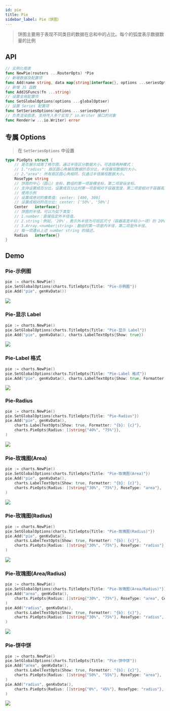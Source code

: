 ```yaml
---
id: pie
title: Pie
sidebar_label: Pie（饼图）
---
```


> 饼图主要用于表现不同类目的数据在总和中的占比。每个的弧度表示数据数量的比例

## API
```go
// 实例化图表
func NewPie(routers ...RouterOpts) *Pie
// 新增数据及配置项
func Add(name string, data map[string]interface{}, options ...seriesOptser) *Pie
// 新增 JS 函数
func AddJSFuncs(fn ...string)
// 设置全局配置项
func SetGlobalOptions(options ...globalOptser)
// 设置 Series 配置项
func SetSeriesOptions(options ...seriesOptser)
// 负责渲染图表，支持传入多个实现了 io.Writer 接口的对象
func Render(w ...io.Writer) error
```

## 专属 Options
> 在 `SetSeriesOptions` 中设置
```go
type PieOpts struct {
    // 是否展示成南丁格尔图，通过半径区分数据大小。可选择两种模式：
    // 1."radius": 扇区圆心角展现数据的百分比，半径展现数据的大小。
    // 2."area": 所有扇区圆心角相同，仅通过半径展现数据大小。
    RoseType string
    // 饼图的中心（圆心）坐标，数组的第一项是横坐标，第二项是纵坐标。
    // 支持设置成百分比，设置成百分比时第一项是相对于容器宽度，第二项是相对于容器高度
    // 使用示例
    // 设置成绝对的像素值: center: [400, 300]
    // 设置成相对的百分比: center: ['50%', '50%']
    Center   interface{}
    // 饼图的半径。可以为如下类型：
    // 1.number：直接指定外半径值。
    // 2.string：例如，'20%'，表示外半径为可视区尺寸（容器高宽中较小一项）的 20% 长度。
    // 3.Array.<number|string>：数组的第一项是内半径，第二项是外半径。
    // 每一项遵从上述 number string 的描述。
    Radius   interface{}
}
```

## Demo

### Pie-示例图
```go
pie := charts.NewPie()
pie.SetGlobalOptions(charts.TitleOpts{Title: "Pie-示例图"})
pie.Add("pie", genKvData())
```
![](https://user-images.githubusercontent.com/19553554/52348202-bb596080-2a5e-11e9-84a7-60732be0743a.gif)


### Pie-显示 Label
```go
pie := charts.NewPie()
pie.SetGlobalOptions(charts.TitleOpts{Title: "Pie-显示 Label"})
pie.Add("pie", genKvData(), charts.LabelTextOpts{Show: true})
```
![](https://user-images.githubusercontent.com/19553554/52348226-c9a77c80-2a5e-11e9-8760-30d4b397b571.png)


### Pie-Label 格式
```go
pie := charts.NewPie()
pie.SetGlobalOptions(charts.TitleOpts{Title: "Pie-Label 格式"})
pie.Add("pie", genKvData(), charts.LabelTextOpts{Show: true, Formatter: "{b}: {c}"})
```
![](https://user-images.githubusercontent.com/19553554/52348239-d4faa800-2a5e-11e9-8640-487e6e7494fc.png)


### Pie-Radius
```go
pie := charts.NewPie()
pie.SetGlobalOptions(charts.TitleOpts{Title: "Pie-Radius"})
pie.Add("pie", genKvData(),
    charts.LabelTextOpts{Show: true, Formatter: "{b}: {c}"},
    charts.PieOpts{Radius: []string{"40%", "75%"}},
)
```
![](https://user-images.githubusercontent.com/19553554/52348239-d4faa800-2a5e-11e9-8640-487e6e7494fc.png)


### Pie-玫瑰图(Area)
```go
pie := charts.NewPie()
pie.SetGlobalOptions(charts.TitleOpts{Title: "Pie-玫瑰图(Area)"})
pie.Add("pie", genKvData(),
    charts.LabelTextOpts{Show: true, Formatter: "{b}: {c}"},
    charts.PieOpts{Radius: []string{"30%", "75%"}, RoseType: "area"},
)
```
![](https://user-images.githubusercontent.com/19553554/52348273-ee035900-2a5e-11e9-81e5-38852b06ff28.png)


### Pie-玫瑰图(Radius)
```go
pie := charts.NewPie()
pie.SetGlobalOptions(charts.TitleOpts{Title: "Pie-玫瑰图(Radius)"})
pie.Add("pie", genKvData(),
    charts.LabelTextOpts{Show: true, Formatter: "{b}: {c}"},
    charts.PieOpts{Radius: []string{"30%", "75%"}, RoseType: "radius"},
)
```
![](https://user-images.githubusercontent.com/19553554/52348322-fc517500-2a5e-11e9-85fc-08291d339f09.png)


### Pie-玫瑰图(Area/Radius)
```go
pie := charts.NewPie()
pie.SetGlobalOptions(charts.TitleOpts{Title: "Pie-玫瑰图(Area/Radius)"})
pie.Add("area", genKvData(),
    charts.PieOpts{Radius: []string{"30%", "75%"}, RoseType: "area", Center: []string{"25%", "50%"}},
)
pie.Add("radius", genKvData(),
    charts.LabelTextOpts{Show: true, Formatter: "{b}: {c}"},
    charts.PieOpts{Radius: []string{"30%", "75%"}, RoseType: "radius", Center: []string{"75%", "50%"}},
)
```
![](https://user-images.githubusercontent.com/19553554/52348346-0bd0be00-2a5f-11e9-807f-e779c706fcf4.png)


### Pie-饼中饼
```go
pie := charts.NewPie()
pie.SetGlobalOptions(charts.TitleOpts{Title: "Pie-饼中饼"})
pie.Add("area", genKvData(),
    charts.LabelTextOpts{Show: true, Formatter: "{b}: {c}"},
    charts.PieOpts{Radius: []string{"50%", "55%"}, RoseType: "area"},
)
pie.Add("radius", genKvData(),
    charts.PieOpts{Radius: []string{"0%", "45%"}, RoseType: "radius"},
)
```
![](https://user-images.githubusercontent.com/19553554/52348367-168b5300-2a5f-11e9-8098-2d5d6b2cb984.png)
